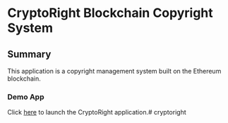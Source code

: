 # CryptoRight Blockchain Copyright System


## Summary

This application is a copyright management system built on the Ethereum blockchain.


### Demo App


Click [here](frontend/index.html) to launch the CryptoRight application.# cryptoright
